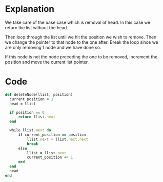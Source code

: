 # Explanation

We take care of the base case which is removal of head. In this case we return the list without the head.

Then loop through the list until we hit the position we wish to remove. Then we change the pointer to that node to the one after. Break the loop since we are only removing 1 node and we have done so.

If this node is not the node preceding the one to be removed, increment the position and move the current list pointer.

# Code

```ruby
def deleteNode(llist, position)
  current_position = 1
  head = llist

  if position == 0
      return llist.next
  end

  while llist.next do
      if current_position == position
          llist.next = llist.next.next
          break
      else
          llist = llist.next
          current_position += 1
      end
  end
  head
end
```